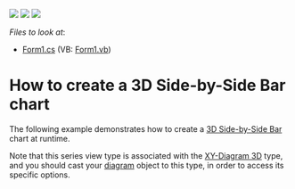<!-- default badges list -->
![](https://img.shields.io/endpoint?url=https://codecentral.devexpress.com/api/v1/VersionRange/128573135/10.2.3%2B)
[![](https://img.shields.io/badge/Open_in_DevExpress_Support_Center-FF7200?style=flat-square&logo=DevExpress&logoColor=white)](https://supportcenter.devexpress.com/ticket/details/E1029)
[![](https://img.shields.io/badge/📖_How_to_use_DevExpress_Examples-e9f6fc?style=flat-square)](https://docs.devexpress.com/GeneralInformation/403183)
<!-- default badges end -->
<!-- default file list -->
*Files to look at*:

* [Form1.cs](./CS/Series_3DBarChart/Form1.cs) (VB: [Form1.vb](./VB/Series_3DBarChart/Form1.vb))
<!-- default file list end -->
# How to create a 3D Side-by-Side Bar chart


<p>The following example demonstrates how to create a <a href="https://documentation.devexpress.com/#WindowsForms/CustomDocument3421">3D Side-by-Side Bar</a> chart at runtime.</p>
<p>Note that this series view type is associated with the <a href="https://documentation.devexpress.com/#CoreLibraries/clsDevExpressXtraChartsXYDiagram3Dtopic">XY-Diagram 3D</a> type, and you should cast your <a href="http://devexpress.com/Help/Content.aspx?help=XtraCharts&document=CustomDocument6017.htm">diagram</a> object to this type, in order to access its specific options.</p>

<br/>


